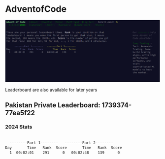 




# AdventofCode

![Image of Views](https://github.com/SohaibAamir28/AdventOfCode2024/blob/main/2024/01/day1.png)

Leaderboard are also available for later years
## Pakistan Private Leaderboard: 1739374-77ea5f22

### 2024 Stats
```

  --------Part 1--------   --------Part 2--------
Day       Time   Rank  Score       Time   Rank  Score
  1  00:02:01    291      0   00:02:48    139      0
 

```
